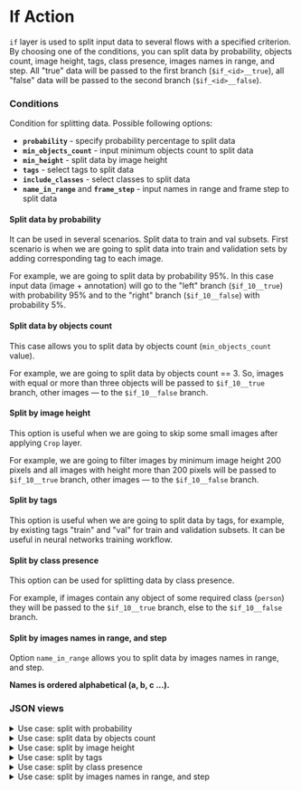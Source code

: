 # If Action

`if` layer is used to split input data to several flows with a specified criterion. By choosing one of the conditions, you can split data by probability, objects count, image height, tags, class presence, images names in range, and step.
All "true" data will be passed to the first branch (`$if_<id>__true`), all "false" data will be passed to the second branch (`$if_<id>__false`).

### Conditions

Condition for splitting data. Possible following options:
  - **`probability`** - specify probability percentage to split data
  - **`min_objects_count`** - input minimum objects count to split data
  - **`min_height`** - split data by image height
  - **`tags`** - select tags to split data
  - **`include_classes`** - select classes to split data
  - **`name_in_range`** and **`frame_step`** - input names in range and frame step to split data

#### Split data by probability

It can be used in several scenarios. Split data to train and val subsets.
First scenario is when we are going to split data into train and validation sets by adding corresponding tag to each image.

For example, we are going to split data by probability 95%.
In this case input data (image + annotation) will go to the "left" branch (`$if_10__true`) with probability 95% and to the "right" branch (`$if_10__false`) with probability 5%.

#### Split data by objects count

This case allows you to split data by objects count (`min_objects_count` value).

For example, we are going to split data by objects count == 3.
So, images with equal or more than three objects will be passed to `$if_10__true` branch, other images — to the `$if_10__false` branch.

#### Split by image height

This option is useful when we are going to skip some small images after applying `Crop` layer.

For example, we are going to filter images by minimum image height 200 pixels and all images with height more than 200 pixels will be passed to `$if_10__true` branch, other images — to the `$if_10__false` branch.

#### Split by tags

This option is useful when we are going to split data by tags, for example, by existing tags "train" and "val" for train and validation subsets. It can be useful in neural networks training workflow.

#### Split by class presence

This option can be used for splitting data by class presence.

For example, if images contain any object of some required class (`person`) they will be passed to the `$if_10__true` branch, else to the `$if_10__false` branch.

#### Split by images names in range, and step

Option `name_in_range` allows you to split data by images names in range, and step.

**Names is ordered alphabetical (a, b, c ...).**

### JSON views

<details>
  <summary>Use case: split with probability</summary>

```json
{
  "action": "if",
  "src": ["$data_1"],
  "dst": ["$if_10__true", "$if_10__false"],
  "settings": {
    "condition": {
      "probability": 0.95
    }
  }
}
```

</details>

<details>
  <summary>Use case: split data by objects count</summary>

```json
{
  "action": "if",
  "src": ["$data_1"],
  "dst": ["$if_10__true", "$if_10__false"],
  "settings": {
    "condition": {
      "min_objects_count": 3
    }
  }
}
```

</details>

<details>
  <summary>Use case: split by image height</summary>

```json
{
  "action": "if",
  "src": ["$data_1"],
  "dst": ["$if_10__true", "$if_10__false"],
  "settings": {
    "condition": {
      "min_height": 200
    }
  }
}
```

</details>

<details>
  <summary>Use case: split by tags</summary>

```json
{
  "action": "if",
  "src": ["$data_1"],
  "dst": ["$if_10__true", "$if_10__false"],
  "settings": {
    "condition": {
      "tags": ["party", "dinner"]
    }
  }
}
```

</details>

<details>
  <summary>Use case: split by class presence</summary>

```json
{
  "action": "if",
  "src": ["$data_1"],
  "dst": ["$if_10__true", "$if_10__false"],
  "settings": {
    "condition": {
      "include_classes": ["person", "dog"]
    }
  }
}
```

</details>

<details>
  <summary>Use case: split by images names in range, and step</summary>

```json
{
  "action": "if",
  "src": ["$data_1"],
  "dst": ["$if_10__true", "$if_10__false"],
  "settings": {
    "condition": {
      "name_in_range": ["a0100", "a0105"],
      "frame_step": 2
    }
  }
}
```

Should pass images with names ["00100", "00102", "00104"] into first branch (`$if_10__true`) and else into (`$if_10__false`) branch.

</details>

